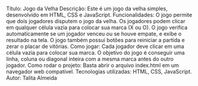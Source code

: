 Título: Jogo da Velha
Descrição: Este é um jogo da velha simples, desenvolvido em HTML, CSS e JavaScript.
Funcionalidades: O jogo permite que dois jogadores disputem o jogo da velha. Os jogadores podem clicar em qualquer célula vazia para colocar sua marca (X ou O). O jogo verifica automaticamente se um jogador venceu ou se houve empate, e exibe o resultado na tela. O jogo também possui botões para reiniciar a partida e zerar o placar de vitórias.
Como jogar: Cada jogador deve clicar em uma célula vazia para colocar sua marca. O objetivo do jogo é conseguir uma linha, coluna ou diagonal inteira com a mesma marca antes do outro jogador.
Como rodar o projeto: Basta abrir o arquivo index.html em um navegador web compatível.
Tecnologias utilizadas: HTML, CSS, JavaScript.
Autor: Talita Almeida 
